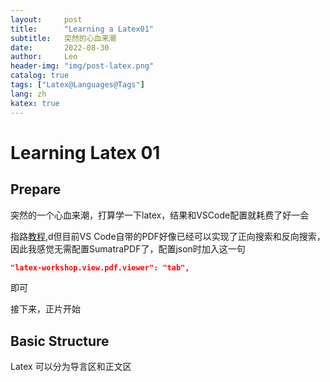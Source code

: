 ```yaml
---
layout:     post
title:      "Learning a Latex01"
subtitle:   突然的心血来潮
date:       2022-08-30
author:     Leo
header-img: "img/post-latex.png"
catalog: true
tags: ["Latex@Languages@Tags"]
lang: zh
katex: true
---
```


# Learning Latex 01

## Prepare 

突然的一个心血来潮，打算学一下latex，结果和VSCode配置就耗费了好一会

指路[教程](https://zhuanlan.zhihu.com/p/38178015),d但目前VS Code自带的PDF好像已经可以实现了正向搜索和反向搜索，因此我感觉无需配置SumatraPDF了，配置json时加入这一句

```json
"latex-workshop.view.pdf.viewer": "tab",
```

即可

接下来，正片开始

## Basic Structure

Latex 可以分为导言区和正文区
